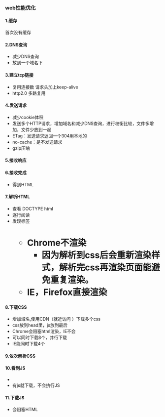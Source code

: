### web性能优化
#### 1.缓存
首次没有缓存
#### 2.DNS查询
  + 减少DNS查询
  + 放到一个域名下
#### 3.建立tcp链接
  + 复用连接数 请求头加上keep-alive
  + http2.0 多路复用
#### 4.发送请求
  + 减少cookie体积
  + 发送多个HTTP请求，增加域名和减少DNS查询，进行权衡比较，文件多增加，文件少放到一起
  + ETag：发送请求返回一个304用本地的
  + no-cache：是不发送请求
  + gzip压缩
#### 5.接收响应
#### 6.接收完成
  + 得到HTML
#### 7.解析HTML
  + 查看 DOCTYPE html
  + 逐行阅读
  + 发现标签<h1>
    + Chrome不渲染
      + 因为解析到css后会重新渲染样式，解析完css再渲染页面能避免重复渲染。
    + IE，Firefox直接渲染
#### 8.下载CSS
  + 增加域名,使用CDN（就近访问 ）下载多个css
  + css放到head里，js放到最后
  + Chrome会阻塞html渲染，IE不会
  + 可以同时下载8个，并行下载
  + IE能同时下载4个
#### 9.依次解析CSS
#### 10.看到JS
  + 
  + 有js就下载，不会执行JS
#### 11.下载JS
  + 会阻塞HTML
